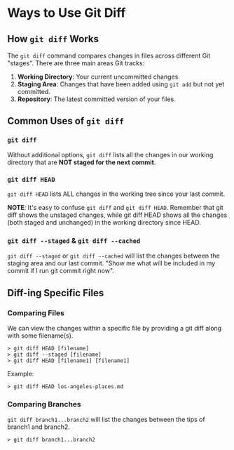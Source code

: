# Ways to Use Git Diff

## How `git diff` Works

The `git diff` command compares changes in files across different Git "stages". There are three main areas Git tracks:

1. **Working Directory**: Your current uncommitted changes.
2. **Staging Area**: Changes that have been added using `git add` but not yet committed.
3. **Repository**: The latest committed version of your files.

## Common Uses of `git diff`

### `git diff`

Without additional options, `git diff` lists all the changes in our working directory that are **NOT staged for the next commit**.

### `git diff HEAD`

`git diff HEAD` lists ALL changes in the working tree since your last commit.

**NOTE**: It's easy to confuse `git diff` and `git diff HEAD`. Remember that git diff shows the unstaged changes, while git diff HEAD shows all the changes (both staged and unchanged) in the working directory since HEAD.

### `git diff --staged` & `git diff --cached`

`git diff --staged` or `git diff --cached` will list the changes between the staging area and our last commit. "Show me what will be included in my commit if I run git commit right now".

## Diff-ing Specific Files

### Comparing Files

We can view the changes within a specific file by providing a git diff along with some filename(s).

```
> git diff HEAD [filename]
> git diff --staged [filename]
> git diff HEAD [filename1] [filename1]
```

Example:

```
> git diff HEAD los-angeles-places.md
```

### Comparing Branches

`git diff branch1...branch2` will list the changes between the tips of branch1 and branch2.

```
> git diff branch1...branch2
```

